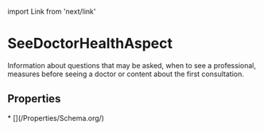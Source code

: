 import Link from 'next/link'

# SeeDoctorHealthAspect

Information about questions that may be asked, when to see a professional, measures before seeing a doctor or content about the first consultation.

## Properties

<Grid>
* [](/Properties/Schema.org/)

</Grid>

